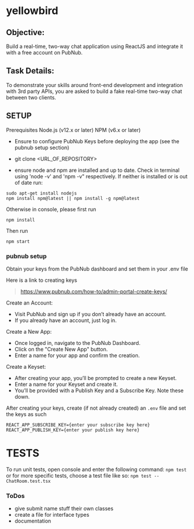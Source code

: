# yellowbird


## Objective:
Build a real-time, two-way chat application using ReactJS and integrate it with a free account on PubNub.

## Task Details:
To demonstrate your skills around front-end development and integration with 3rd party APIs, you are asked to build a
fake real-time two-way chat between two clients.



## SETUP
Prerequisites
Node.js (v12.x or later)
NPM (v6.x or later)
- Ensure to configure PubNub Keys before deploying the app (see the pubnub setup section)

- git clone <URL_OF_REPOSITORY>
- ensure node and npm are installed and up to date.  Check in terminal using 'node -v' and 'npm -v" respectively.  If neither is installed or is out of date run:
```
sudo apt-get install nodejs
npm install npm@latest || npm install -g npm@latest  
```  

Otherwise in console, please first run 
```
npm install
```

Then run
```
npm start
```

### pubnub setup 
Obtain your keys from the PubNub dashboard and set them in your .env file 

Here is a link to creating keys
> https://www.pubnub.com/how-to/admin-portal-create-keys/

Create an Account:
- Visit PubNub and sign up if you don’t already have an account.
- If you already have an account, just log in.

Create a New App:

- Once logged in, navigate to the PubNub Dashboard.
- Click on the "Create New App" button.
- Enter a name for your app and confirm the creation.

Create a Keyset:

- After creating your app, you’ll be prompted to create a new Keyset.
- Enter a name for your Keyset and create it.
- You’ll be provided with a Publish Key and a Subscribe Key. Note these down.


After creating your keys, create (if not already created) an ```.env``` file and set the keys as such
```
REACT_APP_SUBSCRIBE_KEY={enter your subscribe key here}
REACT_APP_PUBLISH_KEY={enter your publish key here}
```


# TESTS
To run unit tests, open console and enter the following command:
```npm test```
or for more specific tests, choose a test file like so:
```npm test -- ChatRoom.test.tsx```

### ToDos
- give submit name stuff their own classes
- create a file for interface types
- documentation

